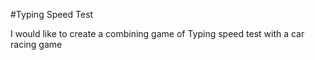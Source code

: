 #Typing Speed Test

I would like to create a combining game of Typing speed test with a car racing game
